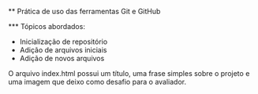 ** Prática de uso das ferramentas Git e GitHub

*** Tópicos abordados: 

- Inicialização de repositório
- Adição de arquivos iniciais
- Adição de novos arquivos

O arquivo index.html possui um título, uma frase simples sobre o projeto e uma imagem que deixo como desafio para o avaliador.